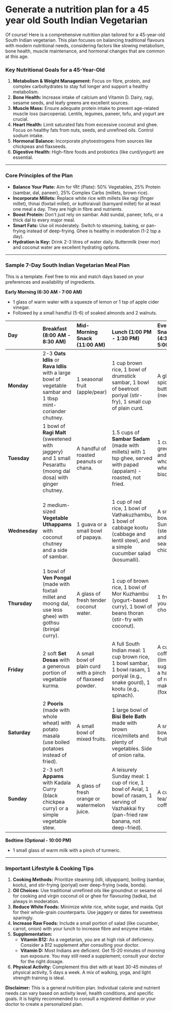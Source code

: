# Generate a nutrition plan for a 45 year old South Indian Vegetarian

Of course! Here is a comprehensive nutrition plan tailored for a 45-year-old South Indian vegetarian. This plan focuses on balancing traditional flavours with modern nutritional needs, considering factors like slowing metabolism, bone health, muscle maintenance, and hormonal changes that are common at this age.

### **Key Nutritional Goals for a 45-Year-Old**

1.  **Metabolism & Weight Management:** Focus on fibre, protein, and complex carbohydrates to stay full longer and support a healthy metabolism.
2.  **Bone Health:** Increase intake of calcium and Vitamin D. Dairy, ragi, sesame seeds, and leafy greens are excellent sources.
3.  **Muscle Mass:** Ensure adequate protein intake to prevent age-related muscle loss (sarcopenia). Lentils, legumes, paneer, tofu, and yogurt are crucial.
4.  **Heart Health:** Limit saturated fats from excessive coconut and ghee. Focus on healthy fats from nuts, seeds, and unrefined oils. Control sodium intake.
5.  **Hormonal Balance:** Incorporate phytoestrogens from sources like chickpeas and flaxseeds.
6.  **Digestive Health:** High-fibre foods and probiotics (like curd/yogurt) are essential.

---

### **Core Principles of the Plan**

*   **Balance Your Plate:** Aim for  प्लेट (Plate): 50% Vegetables, 25% Protein (sambar, dal, paneer), 25% Complex Carbs (millets, brown rice).
*   **Incorporate Millets:** Replace white rice with millets like ragi (finger millet), thinai (foxtail millet), or kuthiraivali (barnyard millet) for at least one meal a day. They are high in fibre and nutrients.
*   **Boost Protein:** Don't just rely on sambar. Add sundal, paneer, tofu, or a thick dal to every major meal.
*   **Smart Fats:** Use oil moderately. Switch to steaming, baking, or pan-frying instead of deep-frying. Ghee is healthy in moderation (1-2 tsp a day).
*   **Hydration is Key:** Drink 2-3 litres of water daily. Buttermilk (neer mor) and coconut water are excellent hydrating options.

---

### **Sample 7-Day South Indian Vegetarian Meal Plan**

This is a template. Feel free to mix and match days based on your preferences and availability of ingredients.

**Early Morning (6:30 AM - 7:00 AM)**
*   1 glass of warm water with a squeeze of lemon or 1 tsp of apple cider vinegar.
*   Followed by a small handful (5-6) of soaked almonds and 2 walnuts.

| Day | Breakfast (8:00 AM - 8:30 AM) | Mid-Morning Snack (11:00 AM) | Lunch (1:00 PM - 1:30 PM) | Evening Snack (4:30 PM - 5:00 PM) | Dinner (7:30 PM - 8:00 PM) |
| :--- | :--- | :--- | :--- | :--- | :--- |
| **Monday** | 2-3 **Oats Idlis** or **Rava Idlis** with a large bowl of vegetable sambar and 1 tbsp mint-coriander chutney. | 1 seasonal fruit (apple/pear) | 1 cup brown rice, 1 bowl of drumstick sambar, 1 bowl of beetroot poriyal (stir-fry), 1 small cup of plain curd. | A glass of spiced buttermilk (neer mor). | 2 **Adai** (mixed lentil dosas) with a bowl of Avial (mixed vegetable and coconut stew). |
| **Tuesday** | 1 bowl of **Ragi Malt** (sweetened with jaggery) and 1 small Pesarattu (moong dal dosa) with ginger chutney. | A handful of roasted peanuts or chana. | 1.5 cups of **Sambar Sadam** (made with millets) with 1 tsp ghee, served with papad (appalam) - roasted, not fried. | 1 cup of green tea and 2 small whole-wheat biscuits. | 1 bowl of Quinoa Upma packed with vegetables (carrots, peas, beans) and a side of plain yogurt. |
| **Wednesday**| 2 medium-sized **Vegetable Uthappams** with coconut chutney and a side of sambar. | 1 guava or a small bowl of papaya. | 1 cup of red rice, 1 bowl of Vathakuzhambu, 1 bowl of cabbage kootu (cabbage and lentil stew), and a simple cucumber salad (kosumalli). | A small bowl of Sundal (steamed and seasoned chickpeas). | 2 whole wheat Chapatis with Paneer Butter Masala (homemade, with less cream and more tomato). |
| **Thursday**| 1 bowl of **Ven Pongal** (made with foxtail millet and moong dal, use less ghee) with gothsu (brinjal curry). | A glass of fresh tender coconut water. | 1 cup of brown rice, 1 bowl of Mor Kuzhambu (yogurt-based curry), 1 bowl of beans thoran (stir-fry with coconut). | 1 fruit of your choice. | 2 **Idiyappam** (string hoppers) with a flavourful vegetable stew (using coconut milk). |
| **Friday** | 2 soft **Set Dosas** with a generous portion of vegetable kurma. | A small bowl of plain curd with a pinch of flaxseed powder. | A full South Indian meal: 1 cup brown rice, 1 bowl sambar, 1 bowl rasam, 1 poriyal (e.g., snake gourd), 1 kootu (e.g., spinach). | A cup of coffee/tea (limit sugar) with a handful of roasted makhana (fox nuts). | 1 large bowl of mixed vegetable and lentil soup. Toasted bread on the side. |
| **Saturday**| 2 **Pooris** (made with whole wheat) with potato masala (use boiled potatoes instead of fried). | A small bowl of mixed fruits. | 1 large bowl of **Bisi Bele Bath** made with brown rice/millets and plenty of vegetables. Side of onion raita. | A small bowl of fruit salad. | Pan-fried Tofu/Paneer (100g) with sautéed vegetables like bell peppers, broccoli, and onions. |
| **Sunday** | 2-3 soft **Appams** with Kadala Curry (black chickpea curry) or a simple vegetable stew. | A glass of fresh orange or watermelon juice. | A leisurely Sunday meal: 1 cup of rice, 1 bowl of Avial, 1 bowl of rasam, 1 serving of Vazhakkai fry (pan-fried raw banana, not deep-fried). | A cup of tea/filter coffee. | 2 multi-grain dosas with a simple tomato-onion chutney. |

**Bedtime (Optional - 10:00 PM)**
*   1 small glass of warm milk with a pinch of turmeric.

---

### **Important Lifestyle & Cooking Tips**

1.  **Cooking Methods:** Prioritize steaming (idli, idiyappam), boiling (sambar, kootu), and stir-frying (poriyal) over deep-frying (vada, bonda).
2.  **Oil Choices:** Use traditional unrefined oils like groundnut or sesame oil for cooking and virgin coconut oil or ghee for flavouring (tadka), but always in moderation.
3.  **Reduce White Foods:** Minimize white rice, white sugar, and maida. Opt for their whole-grain counterparts. Use jaggery or dates for sweetness sparingly.
4.  **Increase Raw Foods:** Include a small portion of salad (like cucumber, carrot, onion) with your lunch to increase fibre and enzyme intake.
5.  **Supplementation:**
    *   **Vitamin B12:** As a vegetarian, you are at high risk of deficiency. Consider a B12 supplement after consulting your doctor.
    *   **Vitamin D:** Most Indians are deficient. Get 15-20 minutes of morning sun exposure. You may still need a supplement; consult your doctor for the right dosage.
6.  **Physical Activity:** Complement this diet with at least 30-45 minutes of physical activity, 5 days a week. A mix of walking, yoga, and light strength training is ideal.

**Disclaimer:** This is a general nutrition plan. Individual calorie and nutrient needs can vary based on activity level, health conditions, and specific goals. It is highly recommended to consult a registered dietitian or your doctor to create a personalized plan.
